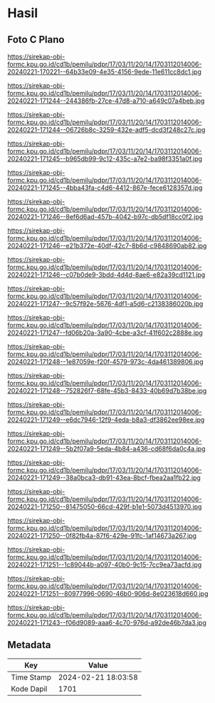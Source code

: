# Hasil

## Foto C Plano

https://sirekap-obj-formc.kpu.go.id/cd1b/pemilu/pdpr/17/03/11/20/14/1703112014006-20240221-170221--64b33e09-4e35-4156-9ede-11e611cc8dc1.jpg

https://sirekap-obj-formc.kpu.go.id/cd1b/pemilu/pdpr/17/03/11/20/14/1703112014006-20240221-171244--244386fb-27ce-47d8-a710-a649c07a4beb.jpg

https://sirekap-obj-formc.kpu.go.id/cd1b/pemilu/pdpr/17/03/11/20/14/1703112014006-20240221-171244--06726b8c-3259-432e-adf5-dcd3f248c27c.jpg

https://sirekap-obj-formc.kpu.go.id/cd1b/pemilu/pdpr/17/03/11/20/14/1703112014006-20240221-171245--b965db99-9c12-435c-a7e2-ba98f3351a0f.jpg

https://sirekap-obj-formc.kpu.go.id/cd1b/pemilu/pdpr/17/03/11/20/14/1703112014006-20240221-171245--4bba43fa-c4d6-4412-867e-fece6128357d.jpg

https://sirekap-obj-formc.kpu.go.id/cd1b/pemilu/pdpr/17/03/11/20/14/1703112014006-20240221-171246--8ef6d6ad-457b-4042-b97c-db5df18cc0f2.jpg

https://sirekap-obj-formc.kpu.go.id/cd1b/pemilu/pdpr/17/03/11/20/14/1703112014006-20240221-171246--e21b372e-40df-42c7-8b6d-c9848690ab82.jpg

https://sirekap-obj-formc.kpu.go.id/cd1b/pemilu/pdpr/17/03/11/20/14/1703112014006-20240221-171246--c07b0de9-3bdd-4d4d-8ae6-e82a39cd1121.jpg

https://sirekap-obj-formc.kpu.go.id/cd1b/pemilu/pdpr/17/03/11/20/14/1703112014006-20240221-171247--9c57f92e-5676-4df1-a5d6-c2138386020b.jpg

https://sirekap-obj-formc.kpu.go.id/cd1b/pemilu/pdpr/17/03/11/20/14/1703112014006-20240221-171247--fd06b20a-3a90-4cbe-a3cf-41f602c2888e.jpg

https://sirekap-obj-formc.kpu.go.id/cd1b/pemilu/pdpr/17/03/11/20/14/1703112014006-20240221-171248--1e87059e-f20f-4579-973c-4da461389806.jpg

https://sirekap-obj-formc.kpu.go.id/cd1b/pemilu/pdpr/17/03/11/20/14/1703112014006-20240221-171248--752826f7-68fe-45b3-8433-40b69d7b38be.jpg

https://sirekap-obj-formc.kpu.go.id/cd1b/pemilu/pdpr/17/03/11/20/14/1703112014006-20240221-171249--e6dc7946-12f9-4eda-b8a3-df3862ee98ee.jpg

https://sirekap-obj-formc.kpu.go.id/cd1b/pemilu/pdpr/17/03/11/20/14/1703112014006-20240221-171249--5b2f07a9-5eda-4b84-a436-cd68f6da0c4a.jpg

https://sirekap-obj-formc.kpu.go.id/cd1b/pemilu/pdpr/17/03/11/20/14/1703112014006-20240221-171249--38a0bca3-db91-43ea-8bcf-fbea2aa1fb22.jpg

https://sirekap-obj-formc.kpu.go.id/cd1b/pemilu/pdpr/17/03/11/20/14/1703112014006-20240221-171250--81475050-66cd-429f-b1e1-5073d4513970.jpg

https://sirekap-obj-formc.kpu.go.id/cd1b/pemilu/pdpr/17/03/11/20/14/1703112014006-20240221-171250--0f82fb4a-87f6-429e-91fc-1af14673a267.jpg

https://sirekap-obj-formc.kpu.go.id/cd1b/pemilu/pdpr/17/03/11/20/14/1703112014006-20240221-171251--1c89044b-a097-40b0-9c15-7cc9ea73acfd.jpg

https://sirekap-obj-formc.kpu.go.id/cd1b/pemilu/pdpr/17/03/11/20/14/1703112014006-20240221-171251--80977996-0690-46b0-906d-8e023618d660.jpg

https://sirekap-obj-formc.kpu.go.id/cd1b/pemilu/pdpr/17/03/11/20/14/1703112014006-20240221-171243--f06d9089-aaa6-4c70-976d-a92de46b7da3.jpg


## Metadata

| Key        | Value               |
| ---------- | ------------------- |
| Time Stamp | 2024-02-21 18:03:58 |
| Kode Dapil | 1701                |



